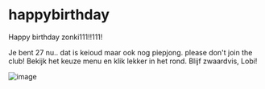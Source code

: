 # happybirthday
Happy birthday zonki111!!111!

Je bent 27 nu.. dat is keioud maar ook nog piepjong. please don't join the club! Bekijk het keuze menu en klik lekker in het rond. Blijf zwaardvis, Lobi!

![image](https://github.com/user-attachments/assets/27e7ba13-a2b5-4fa0-8b4f-ed06d2944127)

